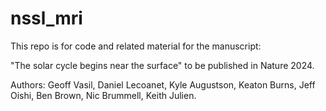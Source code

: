# nssl_mri

This repo is for code and related material for the manuscript: 

"The solar cycle begins near the surface" to be published in Nature 2024.

Authors: 
Geoff Vasil, 
Daniel Lecoanet, 
Kyle Augustson,
Keaton Burns,
Jeff Oishi,
Ben Brown,
Nic Brummell,
Keith Julien.
